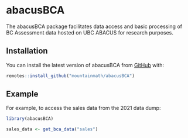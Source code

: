 
<!-- README.md is generated from README.Rmd. Please edit that file -->

# abacusBCA

<!-- badges: start -->
<!-- badges: end -->

The abacusBCA package facilitates data access and basic processing of BC
Assessment data hosted on UBC ABACUS for research purposes.

## Installation

You can install the latest version of abacusBCA from
[GitHub](https://CRAN.R-project.org) with:

``` r
remotes::install_github("mountainmath/abacusBCA")
```

## Example

For example, to access the sales data from the 2021 data dump:

``` r
library(abacusBCA)

sales_data <- get_bca_data("sales")
```
